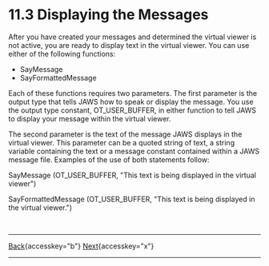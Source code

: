 # 11.3 Displaying the Messages

After you have created your messages and determined the virtual viewer
is not active, you are ready to display text in the virtual viewer. You
can use either of the following functions:

- SayMessage
- SayFormattedMessage

Each of these functions requires two parameters. The first parameter is
the output type that tells JAWS how to speak or display the message. You
use the output type constant, OT_USER_BUFFER, in either function to tell
JAWS to display your message within the virtual viewer.

The second parameter is the text of the message JAWS displays in the
virtual viewer. This parameter can be a quoted string of text, a string
variable containing the text or a message constant contained within a
JAWS message file. Examples of the use of both statements follow:

SayMessage (OT_USER_BUFFER, \"This text is being displayed in the
virtual viewer\")

SayFormattedMessage (OT_USER_BUFFER, \"This text is being displayed in
the virtual viewer.\")

 

  ---------------------------------------------------------- -- -------------------------------------------------------------
  [Back](javascript:window.history.go(-1);){accesskey="b"}      [Next](11-4_DisplayingKeystrokesAsLinks.htm){accesskey="x"}
  ---------------------------------------------------------- -- -------------------------------------------------------------
